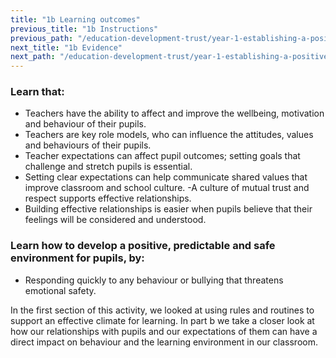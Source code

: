 ```yaml
---
title: "1b Learning outcomes"
previous_title: "1b Instructions"
previous_path: "/education-development-trust/year-1-establishing-a-positive-climate-for-learning/autumn-week-1-ect-1b-instructions"
next_title: "1b Evidence"
next_path: "/education-development-trust/year-1-establishing-a-positive-climate-for-learning/autumn-week-1-ect-1b-evidence"
---
```


### Learn that:
- Teachers have the ability to affect and improve the wellbeing, motivation and behaviour of their pupils.
- Teachers are key role models, who can influence the attitudes, values and behaviours of their pupils.
- Teacher expectations can affect pupil outcomes; setting goals that challenge and stretch pupils is essential.
- Setting clear expectations can help communicate shared values that improve classroom and school culture.
-A culture of mutual trust and respect supports effective relationships.
- Building effective relationships is easier when pupils believe that their feelings will be considered and understood.

### Learn how to develop a positive, predictable and safe environment for pupils, by:
- Responding quickly to any behaviour or bullying that threatens emotional safety.

In the first section of this activity, we looked at using rules and routines to support an effective climate for learning. In part b we take a closer look at how our relationships with pupils and our expectations of them can have a direct impact on behaviour and the learning environment in our classroom.

